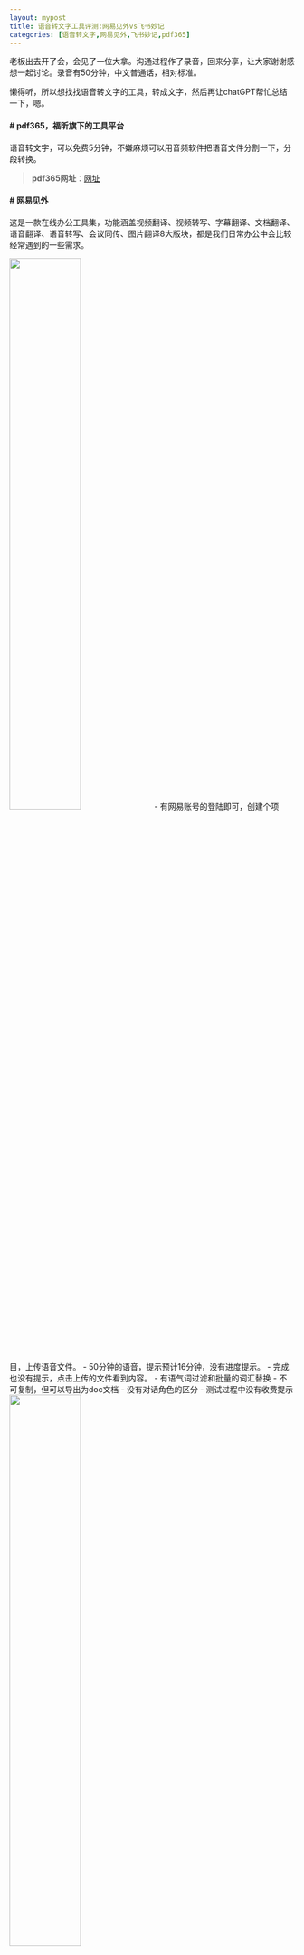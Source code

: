 ```yaml
---
layout: mypost
title: 语音转文字工具评测:网易见外vs飞书妙记
categories: [语音转文字,网易见外,飞书妙记,pdf365]
---
```


老板出去开了会，会见了一位大拿。沟通过程作了录音，回来分享，让大家谢谢感想一起讨论。录音有50分钟，中文普通话，相对标准。

懒得听，所以想找找语音转文字的工具，转成文字，然后再让chatGPT帮忙总结一下，嗯。

#### # pdf365，福昕旗下的工具平台
语音转文字，可以免费5分钟，不嫌麻烦可以用音频软件把语音文件分割一下，分段转换。

> **pdf365网址**：[网址](https://www.pdf365.cn/voice-to-word/)

#### # 网易见外
这是一款在线办公工具集，功能涵盖视频翻译、视频转写、字幕翻译、文档翻译、语音翻译、语音转写、会议同传、图片翻译8大版块，都是我们日常办公中会比较经常遇到的一些需求。

<img src="https://www.wuyeso.com/i/zb_users/upload/2023/08/202308251692977827687249.jpg" width="50%" height="auto" />
- 有网易账号的登陆即可，创建个项目，上传语音文件。
- 50分钟的语音，提示预计16分钟，没有进度提示。
- 完成也没有提示，点击上传的文件看到内容。
- 有语气词过滤和批量的词汇替换
- 不可复制，但可以导出为doc文档
- 没有对话角色的区分
- 测试过程中没有收费提示
<img src="https://www.wuyeso.com/i/zb_users/upload/2023/08/202308251692977869535571.jpg" width="50%" height="auto" />

> **网易见外网址**：[jianwai.youdao.com](https://jianwai.youdao.com/)

#### # 飞书妙记
这个工具主打会议记录，会议信息完美还原，会议纪要一目了然，异步开会轻松实现。视频、音频等文件便捷撰写，关键词智能提取，使用场景很丰富。还支持多种语言，非常智能。

<img src="https://www.wuyeso.com/i/zb_users/upload/2023/08/202308251692977982428275.jpg" width="50%" height="auto" />
- 飞书账户扫码登陆，或者手机号验证非常方便
- 自动提取关键词
- 在线编辑
- 区分回话角色，自定义角色名称
- 转换过程中有进度条提示
- 可复制，但是没有导出功能
- 测试过程中没有收费提示
<img src="https://www.wuyeso.com/i/zb_users/upload/2023/08/202308251692978029339784.jpg" width="50%" height="auto" />
> **飞书妙记网址**：[feishu.cn](https://feishu.cn)

#### # 总结
推荐飞书妙计，功能性和交互更适合职场人。转文字的准确性，网易见外和飞书妙记都不是那么理想，但是相较之下，飞书更懂职场人，一些职场人常用词汇还是很准确的。例如“不是 brand marketing，是作秀的。他在于什么？在于创意。”

**推荐飞书妙记。**
